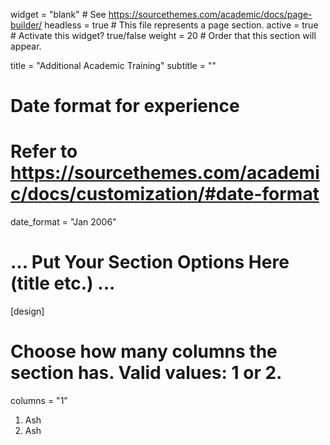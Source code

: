 

widget = "blank"  # See https://sourcethemes.com/academic/docs/page-builder/
headless = true  # This file represents a page section.
active = true  # Activate this widget? true/false
weight = 20  # Order that this section will appear.

title = "Additional Academic Training"
subtitle = ""

# Date format for experience
#   Refer to https://sourcethemes.com/academic/docs/customization/#date-format
date_format = "Jan 2006"


# ... Put Your Section Options Here (title etc.) ...

[design]
  # Choose how many columns the section has. Valid values: 1 or 2.
  columns = "1"
  
  1.  Ash
  2.  Ash
